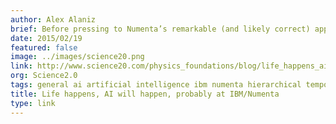 ```yaml
---
author: Alex Alaniz
brief: Before pressing to Numenta’s remarkable (and likely correct) approach to general AI an IBM talk, let’s consider the question of how much you and I are already uploaded and super intelligent
date: 2015/02/19
featured: false
image: ../images/science20.png
link: http://www.science20.com/physics_foundations/blog/life_happens_ai_will_happen_probably_at_ibmnumenta-153354
org: Science2.0
tags: general ai artificial intelligence ibm numenta hierarchical temporal memory science 2.0
title: Life happens, AI will happen, probably at IBM/Numenta
type: link
---
```

